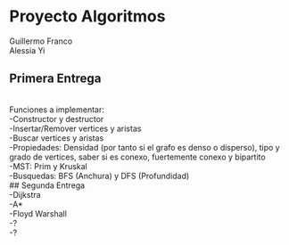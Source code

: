 # Proyecto Algoritmos
Guillermo Franco
<br/>
Alessia Yi
<br/>
## Primera Entrega
<br/>
Funciones a implementar:
<br/>
  -Constructor y destructor
  <br/>
  -Insertar/Remover vertices y aristas
  <br/>
  -Buscar vertices y aristas
  <br/>
  -Propiedades: Densidad (por tanto si el grafo es denso o disperso), tipo y grado de vertices, saber si es conexo, fuertemente conexo y bipartito
  <br/>
  -MST: Prim y Kruskal
  <br/>
  -Busquedas: BFS (Anchura) y DFS (Profundidad)
  <br/>
## Segunda Entrega
  <br/>
  -Dijkstra
  <br/>
  -A*
  <br/>
  -Floyd Warshall
   <br/>
  -?
   <br/>
  -?

